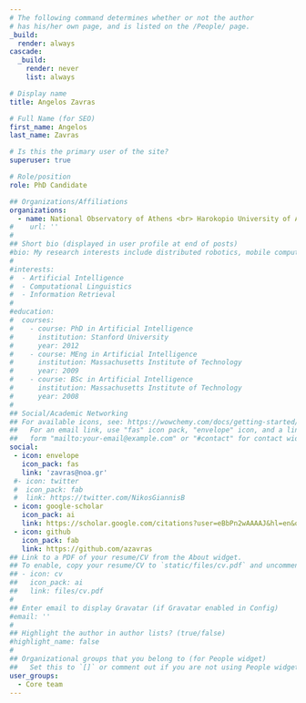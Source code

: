 ```yaml
---
# The following command determines whether or not the author
# has his/her own page, and is listed on the /People/ page.
_build:
  render: always
cascade:
  _build:
    render: never
    list: always

# Display name
title: Angelos Zavras

# Full Name (for SEO)
first_name: Angelos
last_name: Zavras

# Is this the primary user of the site?
superuser: true

# Role/position
role: PhD Candidate

## Organizations/Affiliations
organizations:
  - name: National Observatory of Athens <br> Harokopio University of Athens
#    url: ''
#
## Short bio (displayed in user profile at end of posts)
#bio: My research interests include distributed robotics, mobile computing and programmable matter.
#
#interests:
#  - Artificial Intelligence
#  - Computational Linguistics
#  - Information Retrieval
#
#education:
#  courses:
#    - course: PhD in Artificial Intelligence
#      institution: Stanford University
#      year: 2012
#    - course: MEng in Artificial Intelligence
#      institution: Massachusetts Institute of Technology
#      year: 2009
#    - course: BSc in Artificial Intelligence
#      institution: Massachusetts Institute of Technology
#      year: 2008
#
## Social/Academic Networking
## For available icons, see: https://wowchemy.com/docs/getting-started/page-builder/#icons
##   For an email link, use "fas" icon pack, "envelope" icon, and a link in the
##   form "mailto:your-email@example.com" or "#contact" for contact widget.
social:
 - icon: envelope
   icon_pack: fas
   link: 'zavras@noa.gr'
 #- icon: twitter
 #  icon_pack: fab
 #  link: https://twitter.com/NikosGiannisB
 - icon: google-scholar
   icon_pack: ai
   link: https://scholar.google.com/citations?user=eBbPn2wAAAAJ&hl=en&oi=sra
 - icon: github
   icon_pack: fab
   link: https://github.com/azavras
## Link to a PDF of your resume/CV from the About widget.
## To enable, copy your resume/CV to `static/files/cv.pdf` and uncomment the lines below.
## - icon: cv
##   icon_pack: ai
##   link: files/cv.pdf
#
## Enter email to display Gravatar (if Gravatar enabled in Config)
#email: ''
#
## Highlight the author in author lists? (true/false)
#highlight_name: false
#
## Organizational groups that you belong to (for People widget)
##   Set this to `[]` or comment out if you are not using People widget.
user_groups:
  - Core team
---
```

#
